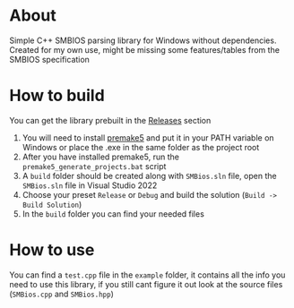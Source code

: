 # About
Simple C++ SMBIOS parsing library for Windows without dependencies.  
Created for my own use, might be missing some features/tables from the SMBIOS specification

# How to build
You can get the library prebuilt in the [Releases](https://github.com/xXTurnerLP/SMBios/releases/tag/latest) section

1. You will need to install [premake5](https://premake.github.io/download) and put it in your PATH variable on Windows or place the .exe in the same folder as the project root
1. After you have installed premake5, run the `premake5_generate_projects.bat` script
1. A `build` folder should be created along with `SMBios.sln` file, open the `SMBios.sln` file in Visual Studio 2022
1. Choose your preset `Release` or `Debug` and build the solution (`Build -> Build Solution`)
1. In the `build` folder you can find your needed files

# How to use
You can find a `test.cpp` file in the `example` folder, it contains all the info you need to use this library, if you still cant figure it out look at the source files (`SMBios.cpp` and `SMBios.hpp`)
